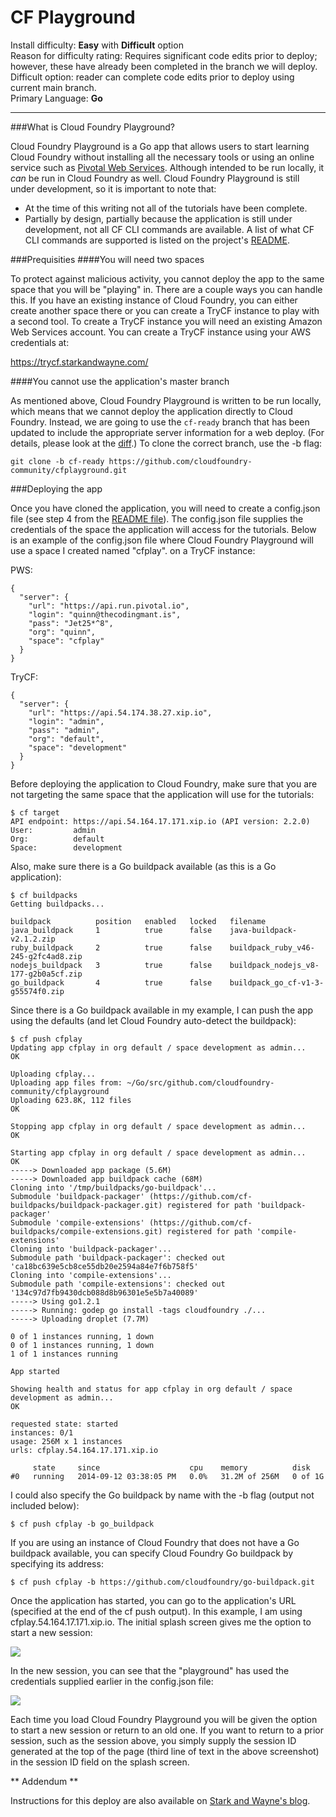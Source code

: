 # CF Playground

Install difficulty: **Easy** with **Difficult** option<br />
Reason for difficulty rating: Requires significant code edits prior to deploy; however, these have already been completed in the branch we will deploy. Difficult option: reader can complete code edits prior to deploy using current main branch. <br />
Primary Language: **Go**

---

###What is Cloud Foundry Playground?

Cloud Foundry Playground is a Go app that allows users to start learning Cloud Foundry without installing all the necessary tools or using an online service such as [Pivotal Web Services](https://run.pivotal.io/). Although intended to be run locally, it *can* be run in Cloud Foundry as well. Cloud Foundry Playground is still under development, so it is important to note that:

* At the time of this writing not all of the tutorials have been complete.
* Partially by design, partially because the application is still under development, not all CF CLI commands are available. A list of what CF CLI commands are supported is listed on the project's [README](https://github.com/cloudfoundry-community/cfplayground).

###Prequisities
####You will need two spaces

To protect against malicious activity, you cannot deploy the app to the same space that you will be "playing" in.  There are a couple ways you can handle this. If you have an existing instance of Cloud Foundry, you can either create another space there or you can create a TryCF instance to play with a second tool. To create a TryCF instance you will need an existing Amazon Web Services account. You can create a TryCF instance using your AWS credentials at:

<https://trycf.starkandwayne.com/>

####You cannot use the application's master branch

As mentioned above, Cloud Foundry Playground is written to be run locally, which means that we cannot deploy the application directly to Cloud Foundry. Instead, we are going to use the `cf-ready` branch that has been updated to include the appropriate server information for a web deploy. (For details, please look at the [diff](https://github.com/cloudfoundry-community/cfplayground/compare/cf-ready).) To clone the correct branch, use the -b flag:

```
git clone -b cf-ready https://github.com/cloudfoundry-community/cfplayground.git
```

###Deploying the app

Once you have cloned the application, you will need to create a config.json file (see step 4 from the [README file](https://github.com/cloudfoundry-community/cfplayground)). The config.json file supplies the credentials of the space the application will access for the tutorials. Below is an example of the config.json file where Cloud Foundry Playground will use a space I created named "cfplay". on a TryCF instance:

PWS:
```
{
  "server": {
    "url": "https://api.run.pivotal.io",
    "login": "quinn@thecodingmant.is",
    "pass": "Jet25*^8",
    "org": "quinn",
    "space": "cfplay"
  }
}
```

TryCF:
```
{
  "server": {
    "url": "https://api.54.174.38.27.xip.io",
    "login": "admin",
    "pass": "admin",
    "org": "default",
    "space": "development"
  }
}
```


Before deploying the application to Cloud Foundry, make sure that you are not targeting the same space that the application will use for the tutorials:
```
$ cf target
API endpoint: https://api.54.164.17.171.xip.io (API version: 2.2.0)
User:         admin
Org:          default
Space:        development
```
Also, make sure there is a Go buildpack available (as this is a Go application):
```
$ cf buildpacks
Getting buildpacks...

buildpack          position   enabled   locked   filename
java_buildpack     1          true      false    java-buildpack-v2.1.2.zip
ruby_buildpack     2          true      false    buildpack_ruby_v46-245-g2fc4ad8.zip
nodejs_buildpack   3          true      false    buildpack_nodejs_v8-177-g2b0a5cf.zip
go_buildpack       4          true      false    buildpack_go_cf-v1-3-g55574f0.zip
```
Since there is a Go buildpack available in my example, I can push the app using the defaults (and let Cloud Foundry auto-detect the buildpack):
```
$ cf push cfplay
Updating app cfplay in org default / space development as admin...
OK

Uploading cfplay...
Uploading app files from: ~/Go/src/github.com/cloudfoundry-community/cfplayground
Uploading 623.8K, 112 files
OK

Stopping app cfplay in org default / space development as admin...
OK

Starting app cfplay in org default / space development as admin...
OK
-----> Downloaded app package (5.6M)
-----> Downloaded app buildpack cache (68M)
Cloning into '/tmp/buildpacks/go-buildpack'...
Submodule 'buildpack-packager' (https://github.com/cf-buildpacks/buildpack-packager.git) registered for path 'buildpack-packager'
Submodule 'compile-extensions' (https://github.com/cf-buildpacks/compile-extensions.git) registered for path 'compile-extensions'
Cloning into 'buildpack-packager'...
Submodule path 'buildpack-packager': checked out 'ca18bc639e5cb8ce55db20e2594a84e7f6b758f5'
Cloning into 'compile-extensions'...
Submodule path 'compile-extensions': checked out '134c97d7fb9430dcb088d8b96301e5e5b7a40089'
-----> Using go1.2.1
-----> Running: godep go install -tags cloudfoundry ./...
-----> Uploading droplet (7.7M)

0 of 1 instances running, 1 down
0 of 1 instances running, 1 down
1 of 1 instances running

App started

Showing health and status for app cfplay in org default / space development as admin...
OK

requested state: started
instances: 0/1
usage: 256M x 1 instances
urls: cfplay.54.164.17.171.xip.io

     state     since                    cpu    memory          disk
#0   running   2014-09-12 03:38:05 PM   0.0%   31.2M of 256M   0 of 1G
```
I could also specify the Go buildpack by name with the -b flag (output not included below):
```
$ cf push cfplay -b go_buildpack
```
If you are using an instance of Cloud Foundry that does not have a Go buildpack available, you can specify Cloud Foundry Go buildpack by specifying its address:
```
$ cf push cfplay -b https://github.com/cloudfoundry/go-buildpack.git
```
Once the application has started, you can go to the application's URL (specified at the end of the cf push output). In this example, I am using cfplay.54.164.17.171.xip.io. The initial splash screen gives me the option to start a new session:

![](http://cl.ly/image/2n1P0a3O2x2T/CFPlaygroundSplash-20140912.png)

In the new session, you can see that the "playground" has used the credentials supplied earlier in the config.json file:

![](http://cl.ly/image/2u0w0r2s0x0A/CFPlaygroundCLI-20140912.png)

Each time you load Cloud Foundry Playground you will be given the option to start a new session or return to an old one. If you want to return to a prior session, such as the session above, you simply supply the session ID generated at the top of the page (third line of text in the above screenshot) in the session ID field on the splash screen.

** Addendum **

Instructions for this deploy are also available on [Stark and Wayne's blog](https://blog.starkandwayne.com/2014/09/13/deploying-cfplayground-to-cloud-foundry/).
